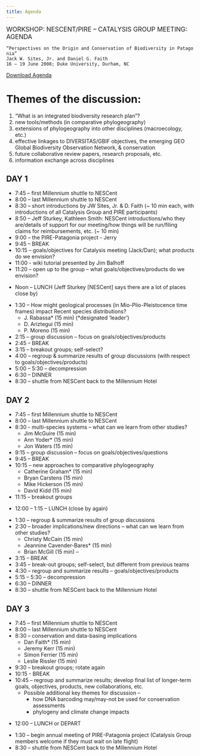 ```yaml
---
title: Agenda
---
```


<big>WORKSHOP: NESCENT/PIRE – CATALYSIS GROUP MEETING: AGENDA</big>

`“Perspectives on the Origin and Conservation of Biodiversity in Patagonia”`  
`Jack W. Sites, Jr. and Daniel G. Faith`  
`16 – 19 June 2008; Duke University, Durham, NC`

[ Download Agenda](Media:Agenda.pdf "wikilink")

Themes of the discussion:
=========================

1.  “What is an integrated biodiversity research plan”?
2.  new tools/methods (in comparative phylogeography)
3.  extensions of phylogeography into other disciplines
    (macroecology, etc.)
4.  effective linkages to DIVERSITAS/GBIF objectives, the emerging GEO
    Global Biodiversity Observation Network, & conservation
5.  future collaborative review papers, research proposals, etc.
6.  information exchange across disciplines

DAY 1
-----

-   7:45 – first Millennium shuttle to NESCent
-   8:00 – last Millennium shuttle to NESCent
-   8:30 – short introductions by JW Sites, Jr. & D. Faith (~ 10 min
    each, with introductions of all Catalysis Group and
    PIRE participants)
-   8:50 – Jeff Sturkey, Kathleen Smith: NESCent introductions/who they
    are/details of support for our meeting/how things will be run/filing
    claims for reimbursements, etc. (~ 10 min)
-   9:00 – the PIRE-Patagonia project - Jerry
-   9:45 – BREAK
-   10:15 – goals/objectives for Catalysis meeting (Jack/Dan); what
    products do we envision?
-   11:00 - wiki tutorial presented by Jim Balhoff
-   11:20 – open up to the group – what goals/objectives/products do we
    envision?

<!-- -->

-   Noon – LUNCH (Jeff Sturkey \[NESCent\] says there are a lot of
    places close by)

<!-- -->

-   1:30 – How might geological processes (in Mio-Plio-Pleistocence
    time frames) impact Recent species distributions?
    -   J. Rabassa\* (15 min) (\*designated ‘leader’)
    -   D. Ariztegui (15 min)
    -   P. Moreno (15 min)
-   2:15 – group discussion – focus on goals/objectives/products
-   2:45 – BREAK
-   3:15 – breakout groups; self-select?
-   4:00 – regroup & summarize results of group discussions (with
    respect to goals/objectives/products)
-   5:00 – 5:30 – decompression
-   6:30 – DINNER
-   8:30 – shuttle from NESCent back to the Millennium Hotel

DAY 2
-----

-   7:45 – first Millennium shuttle to NESCent
-   8:00 – last Millennium shuttle to NESCent
-   8:30 - multi-species systems – what can we learn from other studies?
    -   Jim McGuire (15 min)
    -   Ann Yoder\* (15 min)
    -   Jon Waters (15 min)
-   9:15 – group discussion – focus on goals/objectives/questions
-   9:45 – BREAK
-   10:15 – new approaches to comparative phylogeography
    -   Catherine Graham\* (15 min)
    -   Bryan Carstens (15 min)
    -   Mike Hickerson (15 min)
    -   David Kidd (15 min)
-   11:15 – breakout groups

<!-- -->

-   12:00 – 1:15 – LUNCH (close by again)

<!-- -->

-   1:30 – regroup & summarize results of group discussions
-   2:30 – broader implications/new directions – what can we learn from
    other studies?
    -   Christy McCain (15 min)
    -   Jeannine Cavender-Bares\* (15 min)
    -   Brian McGill (15 min) –
-   3:15 – BREAK
-   3:45 – break-out groups; self-select, but different from previous
    teams
-   4:30 – regroup and summarize results – goals/objectives/products
-   5:15 – 5:30 – decompression
-   6:30 – DINNER
-   8:30 – shuttle from NESCent back to the Millennium Hotel

DAY 3
-----

-   7:45 – first Millennium shuttle to NESCent
-   8:00 – last Millennium shuttle to NESCent
-   8:30 – conservation and data-basing implications
    -   Dan Faith\* (15 min)
    -   Jeremy Kerr (15 min)
    -   Simon Ferrier (15 min)
    -   Leslie Rissler (15 min)
-   9:30 – breakout groups; rotate again
-   10:15 - BREAK
-   10:45 – regroup and summarize results; develop final list of
    longer-term goals, objectives, products, new collaborations, etc.
    -   Possible additional key themes for discussion –
        -   how DNA barcoding may/may-not be used for conservation
            assessments
        -   phylogeny and climate change impacts

<!-- -->

-   12:00 – LUNCH or DEPART

<!-- -->

-   1:30 – begin annual meeting of PIRE-Patagonia project (Catalysis
    Group members welcome if they must wait on late flight)
-   8:30 – shuttle from NESCent back to the Millennium Hotel

